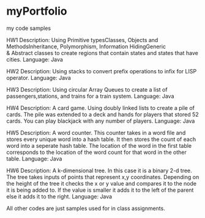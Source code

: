 myPortfolio
===========

my code samples

HW1 
Description: Using Primitive typesClasses, Objects and MethodsInheritance, Polymorphism, Information HidingGeneric  
& Abstract classes to create regions that contain states and states that have cities.
Language: Java

HW2 
Description: Using stacks to convert prefix operations to infix for LISP operator.
Language: Java

HW3
Description: Using circular Array Queues to create a list of passengers,stations, and trains for a train system.
Language: Java

HW4
Description: A card game. Using doubly linked lists to create a pile of cards. The pile was extended to a deck and hands
for players that stored 52 cards. You can play blackjack with any number of players.
Language: Java

HW5
Description: A word counter. This counter takes in a word file and stores every unique word into a hash table. It then
stores the count of each word into a seperate hash table. The location of the word in the first table corresponds to the 
location of the word count for that word in the other table.
Language: Java

HW6
Description: A k-dimensional tree. In this case it is a binary 2-d tree. The tree takes inputs of points that represent 
x,y coordinates. Depending on the height of the tree it checks the x or y value and compares it to the node it is being
added to. If the value is smaller it adds it to the left of the parent else it adds it to the right.
Language: Java

All other codes are just samples used for in class assignments.
